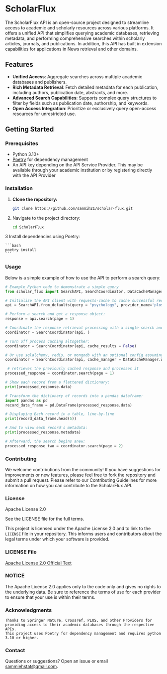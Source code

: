 # ScholarFlux

The ScholarFlux API is an open-source project designed to streamline access to academic and scholarly resources across various platforms. It offers a unified API that simplifies querying academic databases, retrieving metadata, and performing comprehensive searches within scholarly articles, journals, and publications.
In addition, this API has built in extension capabilities for applications in News retrieval and other domains.

## Features

- **Unified Access**: Aggregate searches across multiple academic databases and publishers.
- **Rich Metadata Retrieval**: Fetch detailed metadata for each publication, including authors, publication date, abstracts, and more.
- **Advanced Search Capabilities**: Supports complex query structures to filter by fields such as publication date, authorship, and keywords.
- **Open Access Integration**: Prioritize or exclusively query open-access resources for unrestricted use.

## Getting Started

### Prerequisites

- Python 3.10+
- [Poetry](https://python-poetry.org/) for dependency management
- An API key depending on the API Service Provider. This may be available through your academic institution or by registering directly with the API Provider

### Installation

1. **Clone the repository:**
   ```bash
   git clone https://github.com/sammih21/scholar-flux.git
   ```
2.  Navigate to the project directory:

    ```bash
    cd ScholarFlux
    ```
   
3  Install dependencies using Poetry:

    ```bash
    poetry install
    ```

### Usage

Below is a simple example of how to use the API to perform a search query:

```python
# Example Python code to demonstrate a simple query
from scholar_flux import SearchAPI, SearchCoordinator, DataCacheManager

# Initialize the API client with requests-cache to cache successful responses
api = SearchAPI.from_defaults(query = "psychology", provider_name='plos', use_cache = True)

# Perform a search and get a response object:
response = api.search(page = 1)

# Coordinate the response retrieval processing with a single search and in-memory record cache:
coordinator = SearchCoordinator(api, )

# Turn off process caching altogether:
coordinator = SearchCoordinator(api, cache_results = False)

# Or use sqlalchemy, redis, or mongodb with an optional config assuming a redis server and redis-py are installed:
coordinator = SearchCoordinator(api, cache_manager = DataCacheManager.with_storage('redis', 'localhost'))

 # retrieves the previously cached response and processes it
processed_response = coordinator.search(page = 1)

# Show each record from a flattened dictionary:
print(processed_response.data)

# Transform the dictionary of records into a pandas dataframe:
import pandas as pd
record_data_frame = pd.DataFrame(processed_response.data)

# Displaying Each record in a table, line-by-line
print(record_data_frame.head(5))

# And to view each record's metadata:
print(processed_response.metadata)

# Afterward, the search begins anew:
processed_response_two = coordinator.search(page = 2)
```

### Contributing

We welcome contributions from the community! If you have suggestions for improvements or new features, please feel free to fork the repository and submit a pull request. Please refer to our Contributing Guidelines for more information on how you can contribute to the ScholarFlux API.

### License

Apache License 2.0

See the LICENSE file for the full terms.

This project is licensed under the Apache License 2.0 and to link to the `LICENSE` file in your repository. This informs users and contributors about the legal terms under which your software is provided.

### LICENSE File


[Apache License 2.0 Official Text](http://www.apache.org/licenses/LICENSE-2.0)

### NOTICE

The Apache License 2.0 applies only to the code only and gives no rights to the underlying data. Be sure to reference the terms of use for each provider to ensure that your use is within their terms.


### Acknowledgments

    Thanks to Springer Nature, Crossref, PLOS, and other Providers for providing access to their academic databases through the respective APIs.
    This project uses Poetry for dependency management and requires python 3.10 or higher.

### Contact

Questions or suggestions? Open an issue or email sammiehstat@gmail.com.

